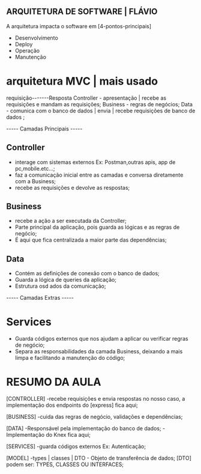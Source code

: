  ## ARQUITETURA DE SOFTWARE | FLÁVIO 

A arquitetura impacta o software em [4-pontos-principais]

 - Desenvolvimento
 - Deploy
 - Operação
 - Manutenção

# arquitetura MVC | mais usado

   requisição-------Resposta
        Controller - apresentação | recebe as requisições e mandam as requisições;
        Business -  regras de negócios;
        Data -  comunica com o banco de dados | envia | recebe requisições de banco de dados ;

----- Camadas Principais -----
## Controller 
- interage com sistemas externos  Ex: Postman,outras apis, app de pc,mobile.etc...;
- faz a comunicação inicial entre as camadas e conversa diretamente com a Business;
- recebe as requisições e devolve as respostas;

## Business
- recebe a ação a ser executada da Controller;
- Parte principal da aplicação, pois guarda as lógicas e as regras de negócio;
- É aqui que fica centralizada a maior parte das dependências;

## Data
- Contém as definições de conexão com o banco de dados;
- Guarda a lógica de queries da aplicação;
- Estrutura osd ados da comunicação;

----- Camadas Extras -----

# Services
- Guarda códigos externos que nos ajudam a aplicar ou verificar regras de negócio;
- Separa as responsabilidades da camada Business, deixando a mais limpa e facilitando a manutenção do código;

# RESUMO DA AULA

[CONTROLLER]
        -recebe requisições e envia respostas no nosso caso, a implementação dos endpoints do [express] fica aqui;

[BUSINESS]
        -cuida das regras de negócio, validações e dependências;

[DATA]
        -Responsável pela implementação do banco de dados;
        -Implementação do Knex fica aqui;

[SERVICES]
        -guarda códigos externos Ex: Autenticação;

[MODEL]
        -types | classes | DTO - Objeto de transferência de dados;
        [DTO] podem ser: TYPES, CLASSES OU INTERFACES;